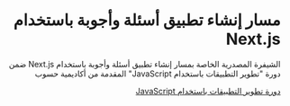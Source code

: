 <div dir="rtl">
<h1> مسار إنشاء تطبيق أسئلة وأجوبة باستخدام Next.js </h1>
<p>الشيفرة المصدرية الخاصة بمسار إنشاء تطبيق أسئلة وأجوبة باستخدام Next.js ضمن دورة "تطوير التطبيقات باستخدام JavaScript" المقدمة من أكاديمية حسوب</p>

<div>
<a href="https://academy.hsoub.com/learn/javascript-application-development/">دورة تطوير التطبيقات باستخدام JavaScript</a>
</div>
</div>

